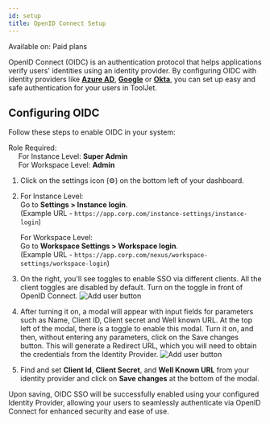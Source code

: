 ```yaml
---
id: setup
title: OpenID Connect Setup
---
```


<div className='badge badge--primary heading-badge'>Available on: Paid plans</div>

OpenID Connect (OIDC) is an authentication protocol that helps applications verify users' identities using an identity provider. By configuring OIDC with identity providers like **[Azure AD](#)**, **[Google](#)** or **[Okta](#)**, you can set up easy and safe authentication for your users in ToolJet. 

## Configuring OIDC

Follow these steps to enable OIDC in your system:

Role Required: <br/>
&nbsp;&nbsp;&nbsp;&nbsp; For Instance Level: **Super Admin** <br/>
&nbsp;&nbsp;&nbsp;&nbsp; For Workspace Level: **Admin**

1. Click on the settings icon (⚙️) on the bottom left of your dashboard.

2. For Instance Level: <br/>
Go to **Settings > Instance login**. <br/> 
    (Example URL - `https://app.corp.com/instance-settings/instance-login`)

    For Workspace Level: <br/>
    Go to **Workspace Settings > Workspace login**. <br/> 
    (Example URL - `https://app.corp.com/nexus/workspace-settings/workspace-login`)

3. On the right, you'll see toggles to enable SSO via different clients. All the client toggles are disabled by default. Turn on the toggle in front of OpenID Connect.
    <img className="screenshot-full" src="/img/user-management/sso/oidc/sso-menu.png" alt="Add user button" />

4. After turning it on, a modal will appear with input fields for parameters such as Name, Client ID, Client secret and Well known URL. At the top left of the modal, there is a toggle to enable this modal. Turn it on, and then, without entering any parameters, click on the Save changes button. This will generate a Redirect URL, which you will need to obtain the credentials from the Identity Provider.
    <img className="screenshot-full img-l" src="/img/user-management/sso/oidc/config.png" alt="Add user button" />

5. Find and set **Client Id**, **Client Secret**, and **Well Known URL** from your identity provider and click on **Save changes** at the bottom of the modal.

Upon saving, OIDC SSO will be successfully enabled using your configured Identity Provider, allowing your users to seamlessly authenticate via OpenID Connect for enhanced security and ease of use.